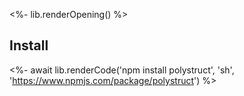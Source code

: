 <%- lib.renderOpening() %>

## Install

<%- await lib.renderCode('npm install polystruct', 'sh', 'https://www.npmjs.com/package/polystruct') %>
